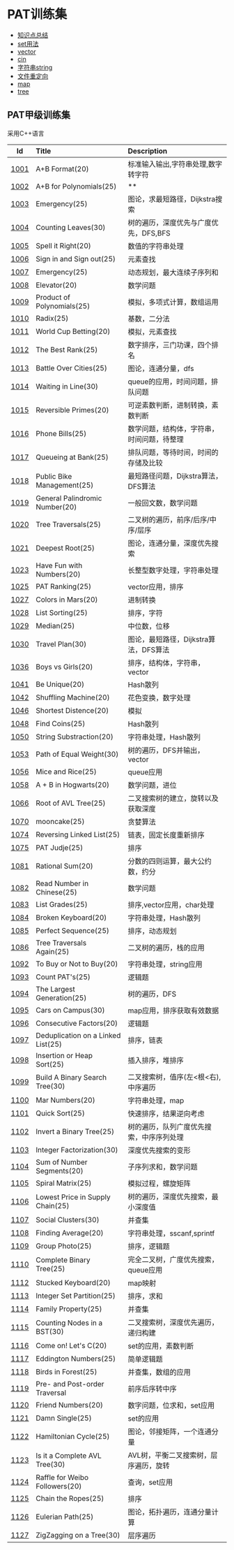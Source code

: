 # PAT训练集

+ [知识点总结](notice.md)
+ [set用法](set_c++.md)
+ [vector](vector_c++.md)
+ [cin](cin_c++.md)
+ [字符串string](string_c++.md)
+ [文件重定向](freopen_c++.md)
+ [map](map_c++md)
+ [tree](tree_c++.md)

## PAT甲级训练集

采用C++语言

|Id|Title|Description|
|:---:|:---|:---|
|[1001](./markdownfiles/1001.md)|A+B Format(20)|标准输入输出,字符串处理,数字转字符|
|[1002](./markdownfiles/1002.md)|A+B for Polynomials(25)|**|
|[1003](./markdownfiles/1003.md)|Emergency(25)|图论，求最短路径，Dijkstra搜索|
|[1004](./markdownfiles/1004.md)|Counting Leaves(30)|树的遍历，深度优先与广度优先，DFS,BFS|
|[1005](./markdownfiles/1005.md)|Spell it Right(20)|数值的字符串处理|
|[1006](./markdownfiles/1006.md)|Sign in and Sign out(25)|元素查找|
|[1007](./markdownfiles/1007.md)|Emergency(25)|动态规划，最大连续子序列和|
|[1008](./markdownfiles/1008.md)|Elevator(20)|数学问题|
|[1009](./markdownfiles/1009.md)|Product of Polynomials(25)|模拟，多项式计算，数组运用|
|[1010](./markdownfiles/1010.md)|Radix(25)|基数，二分法|
|[1011](./markdownfiles/1011.md)|World Cup Betting(20)|模拟，元素查找|
|[1012](./markdownfiles/1012.md)|The Best Rank(25)|数字排序，三门功课，四个排名|
|[1013](./markdownfiles/1013.md)|Battle Over Cities(25)|图论，连通分量，dfs|
|[1014](./markdownfiles/1014.md)|Waiting in Line(30)|queue的应用，时间问题，排队问题|
|[1015](./markdownfiles/1015.md)|Reversible Primes(20)|可逆素数判断，进制转换，素数判断|
|[1016](./markdownfiles/1016.md)|Phone Bills(25)|数学问题，结构体，字符串，时间问题，待整理|
|[1017](./markdownfiles/1017.md)|Queueing at Bank(25)|排队问题，等待时间，时间的存储及比较|
|[1018](./markdownfiles/1018.md)|Public Bike Management(25)|最短路径问题，Dijkstra算法，DFS算法|
|[1019](./markdownfiles/1019.md)|General Palindromic Number(20)|一般回文数，数学问题|
|[1020](./markdownfiles/1020.md)|Tree Traversals(25)|二叉树的遍历，前序/后序/中序/层序|
|[1021](./markdownfiles/1021.md)|Deepest Root(25)|图论，连通分量，深度优先搜索|
|[1023](./markdownfiles/1023.md)|Have Fun with Numbers(20)|长整型数字处理，字符串处理|
|[1025](./markdownfiles/1025.md)|PAT Ranking(25)|vector应用，排序|
|[1027](./markdownfiles/1027.md)|Colors in Mars(20)|进制转换|
|[1028](./markdownfiles/1028.md)|List Sorting(25)|排序，字符|
|[1029](./markdownfiles/1029.md)|Median(25)|中位数，位移|
|[1030](./markdownfiles/1030.md)|Travel Plan(30)|图论，最短路径，Dijkstra算法，DFS算法|
|[1036](./markdownfiles/1036.md)|Boys vs Girls(20)|排序，结构体，字符串，vector|
|[1041](./markdownfiles/1041.md)|Be Unique(20)|Hash散列|
|[1042](./markdownfiles/1042.md)|Shuffling Machine(20)|花色变换，数字处理|
|[1046](./markdownfiles/1046.md)|Shortest Distence(20)|模拟
|[1048](./markdownfiles/1048.md)|Find Coins(25)|Hash散列|
|[1050](./markdownfiles/1050.md)|String Substraction(20)|字符串处理，Hash散列|
|[1053](./markdownfiles/1053.md)|Path of Equal Weight(30)|树的遍历，DFS并输出，vector|
|[1056](./markdownfiles/1056.md)|Mice and Rice(25)|queue应用|
|[1058](./markdownfiles/1058.md)|A + B in Hogwarts(20)|数学问题，进位|
|[1066](./markdownfiles/1066.md)|Root of AVL Tree(25)|二叉搜索树的建立，旋转以及获取深度|
|[1070](./markdownfiles/1070.md)|mooncake(25)|贪婪算法|
|[1074](./markdownfiles/1074.md)|Reversing Linked List(25)|链表，固定长度重新排序|
|[1075](./markdownfiles/1075.md)|PAT Judje(25)|排序|
|[1081](./markdownfiles/1081.md)|Rational Sum(20)|分数的四则运算，最大公约数，约分|
|[1082](./markdownfiles/1082.md)|Read Number in Chinese(25)|数学问题|
|[1083](./markdownfiles/1083.md)|List Grades(25)|排序,vector应用，char处理|
|[1084](./markdownfiles/1084.md)|Broken Keyboard(20)|字符串处理，Hash散列|
|[1085](./markdownfiles/1085.md)|Perfect Sequence(25)|排序，动态规划|
|[1086](./markdownfiles/1086.md)|Tree Traversals Again(25)|二叉树的遍历，栈的应用|
|[1092](./markdownfiles/1092.md)|To Buy or Not to Buy(20)|字符串处理，string应用|
|[1093](./markdownfiles/1093.md)|Count PAT's(25)|逻辑题|
|[1094](./markdownfiles/1094.md)|The Largest Generation(25)|树的遍历，DFS|
|[1095](./markdownfiles/1095.md)|Cars on Campus(30)|map应用，排序获取有效数据|
|[1096](./markdownfiles/1096.md)|Consecutive Factors(20)|逻辑题|
|[1097](./markdownfiles/1097.md)|Deduplication on a Linked List(25)|排序，链表|
|[1098](./markdownfiles/1098.md)|Insertion or Heap Sort(25)|插入排序，堆排序|
|[1099](./markdownfiles/1099.md)|Build A Binary Search Tree(30)|二叉搜索树，值序(左<根<右),中序遍历|
|[1100](./markdownfiles/1100.md)|Mar Numbers(20)|字符串处理，map|
|[1101](./markdownfiles/1101.md)|Quick Sort(25)|快速排序，结果逆向考虑|
|[1102](./markdownfiles/1102.md)|Invert a Binary Tree(25)|树的遍历，队列广度优先搜索，中序序列处理|
|[1103](./markdownfiles/1103.md)|Integer Factorization(30)|深度优先搜索的变形|
|[1104](./markdownfiles/1104.md)|Sum of Number Segments(20)|子序列求和，数学问题|
|[1105](./markdownfiles/1105.md)|Spiral Matrix(25)|模拟过程，螺旋矩阵|
|[1106](./markdownfiles/1106.md)|Lowest Price in Supply Chain(25)|树的遍历，深度优先搜索，最小深度值|
|[1107](./markdownfiles/1107.md)|Social Clusters(30)|并查集|
|[1108](./markdownfiles/1108.md)|Finding Average(20)|字符串处理，sscanf,sprintf|
|[1109](./markdownfiles/1109.md)|Group Photo(25)|排序，逻辑题|
|[1110](./markdownfiles/1110.md)|Complete Binary Tree(25)|完全二叉树，广度优先搜索，queue应用|
|[1112](./markdownfiles/1112.md)|Stucked Keyboard(20)|map映射|
|[1113](./markdownfiles/1113.md)|Integer Set Partition(25)|排序，求和|
|[1114](./markdownfiles/1114.md)|Family Property(25)|并查集|
|[1115](./markdownfiles/1115.md)|Counting Nodes in a BST(30)|二叉搜索树，深度优先遍历，递归构建|
|[1116](./markdownfiles/1116.md)|Come on! Let's C(20)|set的应用，素数判断|
|[1117](./markdownfiles/1117.md)|Eddington Numbers(25)|简单逻辑题|
|[1118](./markdownfiles/1118.md)|Birds in Forest(25)|并查集，数组的应用|
|[1119](./markdownfiles/1119.md)|Pre- and Post-order Traversal|前序后序转中序|
|[1120](./markdownfiles/1120.md)|Friend Numbers(20)|数字问题，位求和，set应用|
|[1121](./markdownfiles/1121.md)|Damn Single(25)|set的应用|
|[1122](./markdownfiles/1122.md)|Hamiltonian Cycle(25)|图论，邻接矩阵，一个连通分量|
|[1123](./markdownfiles/1123.md)|Is it a Complete AVL Tree(30)|AVL树，平衡二叉搜索树，层序遍历，旋转|
|[1124](./markdownfiles/1124.md)|Raffle for Weibo Followers(20)|查询，set应用|
|[1125](./markdownfiles/1125.md)|Chain the Ropes(25)|排序|
|[1126](./markdownfiles/1126.md)|Eulerian Path(25)|图论，拓扑遍历，连通分量计算|
|[1127](./markdownfiles/1127.md)|ZigZagging on a Tree(30)|层序遍历|
